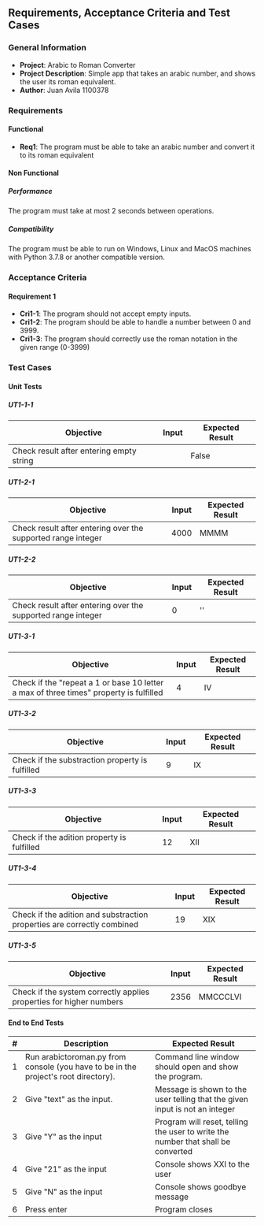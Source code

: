 ## Requirements, Acceptance Criteria and Test Cases
### General Information
- **Project**: Arabic to Roman Converter
- **Project Description**: Simple app that takes an arabic number, and shows the user its roman equivalent.
- **Author**: Juan Avila 1100378

### Requirements
#### Functional
- **Req1**: The program must be able to take an arabic number and convert it to its roman equivalent
#### Non Functional
##### Performance
The program must take at most 2 seconds between operations. 
##### Compatibility
The program must be able to run on Windows, Linux and MacOS machines with Python 3.7.8 or another compatible version.

### Acceptance Criteria
#### Requirement 1
- **Cri1-1**: The program should not accept empty inputs.
- **Cri1-2**: The program should be able to handle a number between 0 and 3999.
- **Cri1-3**: The program should correctly use the roman notation in the given range (0-3999)

### Test Cases 
#### Unit Tests
##### **UT1-1-1**

| Objective                                  | Input | Expected Result                                     |
|--------------------------------------------|-------|-----------------------------------------------------|
| Check   result after entering empty string |       | False                                               |

##### **UT1-2-1**
| Objective                                                    | Input | Expected Result |
|--------------------------------------------------------------|-------|-----------------|
| Check result after entering over the supported range integer | 4000  | MMMM            |
##### **UT1-2-2**
| Objective                                                    | Input | Expected Result |
|--------------------------------------------------------------|-------|-----------------|
| Check result after entering over the supported range integer | 0     | ''              |
##### **UT1-3-1**
| Objective                                                                        | Input | Expected Result |
|----------------------------------------------------------------------------------|-------|-----------------|
| Check if the "repeat a 1 or base 10 letter a max of three times" property is fulfilled | 4     | IV              |
##### **UT1-3-2**
| Objective                                       | Input | Expected Result |
|-------------------------------------------------|-------|-----------------|
| Check if the substraction property is fulfilled | 9     | IX              |
##### **UT1-3-3**
| Objective                                  | Input | Expected Result |
|--------------------------------------------|-------|-----------------|
| Check if the adition property is fulfilled | 12    | XII             |
##### **UT1-3-4**
| Objective                                                               | Input | Expected Result |
|-------------------------------------------------------------------------|-------|-----------------|
| Check if the adition and substraction properties are correctly combined | 19    | XIX             |
##### **UT1-3-5**
| Objective                                                           | Input | Expected Result |
|---------------------------------------------------------------------|-------|-----------------|
| Check if the system correctly applies properties for higher numbers | 2356  | MMCCCLVI        |

#### End to End Tests  
| # | Description                                                                           | Expected Result                                                                    |
|---|---------------------------------------------------------------------------------------|------------------------------------------------------------------------------------|
| 1 | Run arabictoroman.py from console   (you have to be in the project's root directory). | Command line window should open   and show the program.                            |
| 2 | Give "text" as the   input.                                                           | Message is shown to the user   telling that the given input is not an integer      |
| 3 | Give "Y" as the input                                                                 | Program will reset, telling the   user to write the number that shall be converted |
| 4 | Give "21" as the input                                                                | Console shows XXI to the user                                                      |
| 5 | Give "N" as the input                                                                 | Console shows goodbye message                                                      |
| 6 | Press enter                                                                           | Program closes                                                                     |


